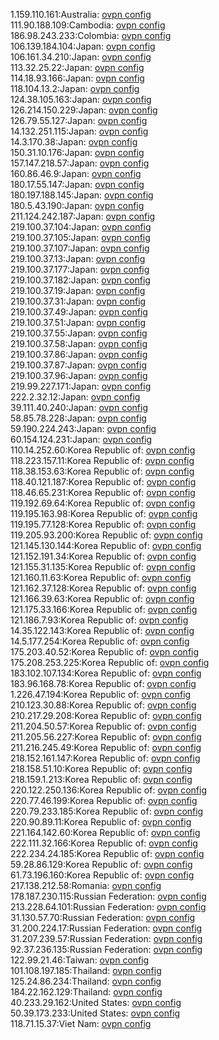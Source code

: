 1.159.110.161:Australia: [ovpn config](vpn/1_159_110_161.ovpn)  
111.90.188.109:Cambodia: [ovpn config](vpn/111_90_188_109.ovpn)  
186.98.243.233:Colombia: [ovpn config](vpn/186_98_243_233.ovpn)  
106.139.184.104:Japan: [ovpn config](vpn/106_139_184_104.ovpn)  
106.161.34.210:Japan: [ovpn config](vpn/106_161_34_210.ovpn)  
113.32.25.22:Japan: [ovpn config](vpn/113_32_25_22.ovpn)  
114.18.93.166:Japan: [ovpn config](vpn/114_18_93_166.ovpn)  
118.104.13.2:Japan: [ovpn config](vpn/118_104_13_2.ovpn)  
124.38.105.163:Japan: [ovpn config](vpn/124_38_105_163.ovpn)  
126.214.150.229:Japan: [ovpn config](vpn/126_214_150_229.ovpn)  
126.79.55.127:Japan: [ovpn config](vpn/126_79_55_127.ovpn)  
14.132.251.115:Japan: [ovpn config](vpn/14_132_251_115.ovpn)  
14.3.170.38:Japan: [ovpn config](vpn/14_3_170_38.ovpn)  
150.31.10.176:Japan: [ovpn config](vpn/150_31_10_176.ovpn)  
157.147.218.57:Japan: [ovpn config](vpn/157_147_218_57.ovpn)  
160.86.46.9:Japan: [ovpn config](vpn/160_86_46_9.ovpn)  
180.17.55.147:Japan: [ovpn config](vpn/180_17_55_147.ovpn)  
180.197.188.145:Japan: [ovpn config](vpn/180_197_188_145.ovpn)  
180.5.43.190:Japan: [ovpn config](vpn/180_5_43_190.ovpn)  
211.124.242.187:Japan: [ovpn config](vpn/211_124_242_187.ovpn)  
219.100.37.104:Japan: [ovpn config](vpn/219_100_37_104.ovpn)  
219.100.37.105:Japan: [ovpn config](vpn/219_100_37_105.ovpn)  
219.100.37.107:Japan: [ovpn config](vpn/219_100_37_107.ovpn)  
219.100.37.13:Japan: [ovpn config](vpn/219_100_37_13.ovpn)  
219.100.37.177:Japan: [ovpn config](vpn/219_100_37_177.ovpn)  
219.100.37.182:Japan: [ovpn config](vpn/219_100_37_182.ovpn)  
219.100.37.19:Japan: [ovpn config](vpn/219_100_37_19.ovpn)  
219.100.37.31:Japan: [ovpn config](vpn/219_100_37_31.ovpn)  
219.100.37.49:Japan: [ovpn config](vpn/219_100_37_49.ovpn)  
219.100.37.51:Japan: [ovpn config](vpn/219_100_37_51.ovpn)  
219.100.37.55:Japan: [ovpn config](vpn/219_100_37_55.ovpn)  
219.100.37.58:Japan: [ovpn config](vpn/219_100_37_58.ovpn)  
219.100.37.86:Japan: [ovpn config](vpn/219_100_37_86.ovpn)  
219.100.37.87:Japan: [ovpn config](vpn/219_100_37_87.ovpn)  
219.100.37.96:Japan: [ovpn config](vpn/219_100_37_96.ovpn)  
219.99.227.171:Japan: [ovpn config](vpn/219_99_227_171.ovpn)  
222.2.32.12:Japan: [ovpn config](vpn/222_2_32_12.ovpn)  
39.111.40.240:Japan: [ovpn config](vpn/39_111_40_240.ovpn)  
58.85.78.228:Japan: [ovpn config](vpn/58_85_78_228.ovpn)  
59.190.224.243:Japan: [ovpn config](vpn/59_190_224_243.ovpn)  
60.154.124.231:Japan: [ovpn config](vpn/60_154_124_231.ovpn)  
110.14.252.60:Korea Republic of: [ovpn config](vpn/110_14_252_60.ovpn)  
118.223.157.11:Korea Republic of: [ovpn config](vpn/118_223_157_11.ovpn)  
118.38.153.63:Korea Republic of: [ovpn config](vpn/118_38_153_63.ovpn)  
118.40.121.187:Korea Republic of: [ovpn config](vpn/118_40_121_187.ovpn)  
118.46.65.231:Korea Republic of: [ovpn config](vpn/118_46_65_231.ovpn)  
119.192.69.64:Korea Republic of: [ovpn config](vpn/119_192_69_64.ovpn)  
119.195.163.98:Korea Republic of: [ovpn config](vpn/119_195_163_98.ovpn)  
119.195.77.128:Korea Republic of: [ovpn config](vpn/119_195_77_128.ovpn)  
119.205.93.200:Korea Republic of: [ovpn config](vpn/119_205_93_200.ovpn)  
121.145.130.144:Korea Republic of: [ovpn config](vpn/121_145_130_144.ovpn)  
121.152.191.34:Korea Republic of: [ovpn config](vpn/121_152_191_34.ovpn)  
121.155.31.135:Korea Republic of: [ovpn config](vpn/121_155_31_135.ovpn)  
121.160.11.63:Korea Republic of: [ovpn config](vpn/121_160_11_63.ovpn)  
121.162.37.128:Korea Republic of: [ovpn config](vpn/121_162_37_128.ovpn)  
121.166.39.63:Korea Republic of: [ovpn config](vpn/121_166_39_63.ovpn)  
121.175.33.166:Korea Republic of: [ovpn config](vpn/121_175_33_166.ovpn)  
121.186.7.93:Korea Republic of: [ovpn config](vpn/121_186_7_93.ovpn)  
14.35.122.143:Korea Republic of: [ovpn config](vpn/14_35_122_143.ovpn)  
14.5.177.254:Korea Republic of: [ovpn config](vpn/14_5_177_254.ovpn)  
175.203.40.52:Korea Republic of: [ovpn config](vpn/175_203_40_52.ovpn)  
175.208.253.225:Korea Republic of: [ovpn config](vpn/175_208_253_225.ovpn)  
183.102.107.134:Korea Republic of: [ovpn config](vpn/183_102_107_134.ovpn)  
183.96.168.78:Korea Republic of: [ovpn config](vpn/183_96_168_78.ovpn)  
1.226.47.194:Korea Republic of: [ovpn config](vpn/1_226_47_194.ovpn)  
210.123.30.88:Korea Republic of: [ovpn config](vpn/210_123_30_88.ovpn)  
210.217.29.208:Korea Republic of: [ovpn config](vpn/210_217_29_208.ovpn)  
211.204.50.57:Korea Republic of: [ovpn config](vpn/211_204_50_57.ovpn)  
211.205.56.227:Korea Republic of: [ovpn config](vpn/211_205_56_227.ovpn)  
211.216.245.49:Korea Republic of: [ovpn config](vpn/211_216_245_49.ovpn)  
218.152.161.147:Korea Republic of: [ovpn config](vpn/218_152_161_147.ovpn)  
218.158.51.10:Korea Republic of: [ovpn config](vpn/218_158_51_10.ovpn)  
218.159.1.213:Korea Republic of: [ovpn config](vpn/218_159_1_213.ovpn)  
220.122.250.136:Korea Republic of: [ovpn config](vpn/220_122_250_136.ovpn)  
220.77.46.199:Korea Republic of: [ovpn config](vpn/220_77_46_199.ovpn)  
220.79.233.185:Korea Republic of: [ovpn config](vpn/220_79_233_185.ovpn)  
220.90.89.11:Korea Republic of: [ovpn config](vpn/220_90_89_11.ovpn)  
221.164.142.60:Korea Republic of: [ovpn config](vpn/221_164_142_60.ovpn)  
222.111.32.166:Korea Republic of: [ovpn config](vpn/222_111_32_166.ovpn)  
222.234.24.185:Korea Republic of: [ovpn config](vpn/222_234_24_185.ovpn)  
59.28.86.129:Korea Republic of: [ovpn config](vpn/59_28_86_129.ovpn)  
61.73.196.160:Korea Republic of: [ovpn config](vpn/61_73_196_160.ovpn)  
217.138.212.58:Romania: [ovpn config](vpn/217_138_212_58.ovpn)  
178.187.230.115:Russian Federation: [ovpn config](vpn/178_187_230_115.ovpn)  
213.228.64.101:Russian Federation: [ovpn config](vpn/213_228_64_101.ovpn)  
31.130.57.70:Russian Federation: [ovpn config](vpn/31_130_57_70.ovpn)  
31.200.224.17:Russian Federation: [ovpn config](vpn/31_200_224_17.ovpn)  
31.207.239.57:Russian Federation: [ovpn config](vpn/31_207_239_57.ovpn)  
92.37.236.135:Russian Federation: [ovpn config](vpn/92_37_236_135.ovpn)  
122.99.21.46:Taiwan: [ovpn config](vpn/122_99_21_46.ovpn)  
101.108.197.185:Thailand: [ovpn config](vpn/101_108_197_185.ovpn)  
125.24.86.234:Thailand: [ovpn config](vpn/125_24_86_234.ovpn)  
184.22.162.129:Thailand: [ovpn config](vpn/184_22_162_129.ovpn)  
40.233.29.162:United States: [ovpn config](vpn/40_233_29_162.ovpn)  
50.39.173.233:United States: [ovpn config](vpn/50_39_173_233.ovpn)  
118.71.15.37:Viet Nam: [ovpn config](vpn/118_71_15_37.ovpn)  
